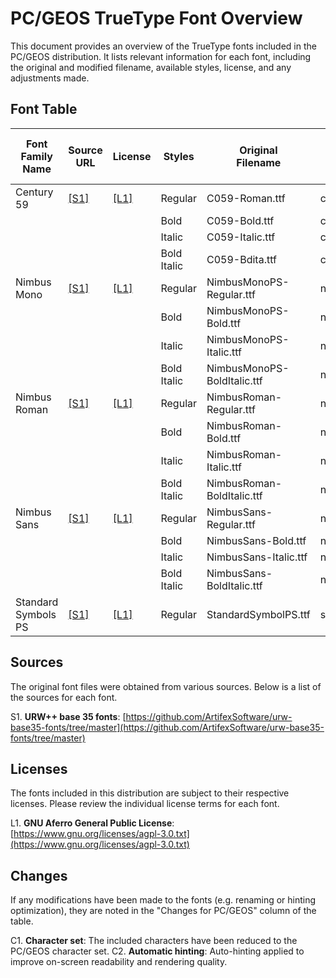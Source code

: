 # PC/GEOS TrueType Font Overview

This document provides an overview of the TrueType fonts included in the PC/GEOS distribution. It lists relevant information for each font, including the original and modified filename, available styles, license, and any adjustments made.

## Font Table

|Font Family Name|Source<br>URL   |License          |Styles     |Original<br>Filename       |PC/GEOS<br>Filename|Kerning|Hinting|Mapped to<br>Original Font| Changes<br>for PC/GEOS |
|----------------|----------------|-----------------|-----------|---------------------------|-------------------|-------|-------|--------------------------|------------------------|
|Century 59      |[[S1]](#sources)|[[L1]](#licenses)|Regular    |C059-Roman.ttf             |c059re.ttf         |no     |yes    |Cranbrook    | [[C1]](#changes), [[C2]](#changes)  |
|                |                |                 |Bold       |C059-Bold.ttf              |c059bo.ttf         |       |       |             |                                     |
|                |                |                 |Italic     |C059-Italic.ttf            |c059it.ttf         |       |       |             |                                     |
|                |                |                 |Bold Italic|C059-Bdita.ttf             |c059bi.ttf         |       |       |             |                                     |
|Nimbus Mono     |[[S1]](#sources)|[[L1]](#licenses)|Regular    |NimbusMonoPS-Regular.ttf   |nmonore.ttf        |no     |yes    |URW Mono     | [[C1]](#changes), [[C2]](#changes)  |
|                |                |                 |Bold       |NimbusMonoPS-Bold.ttf      |nmonobo.ttf        |       |       |             |                                     |
|                |                |                 |Italic     |NimbusMonoPS-Italic.ttf    |nmonori.ttf        |       |       |             |                                     |
|                |                |                 |Bold Italic|NimbusMonoPS-BoldItalic.ttf|nmonobi.ttf        |       |       |             |                                     |
|Nimbus Roman    |[[S1]](#sources)|[[L1]](#licenses)|Regular    |NimbusRoman-Regular.ttf    |nromre.ttf         |no     |yes    |URW Roman    | [[C1]](#changes), [[C2]](#changes)  |
|                |                |                 |Bold       |NimbusRoman-Bold.ttf       |nrombo.ttf         |       |       |             |                                     |
|                |                |                 |Italic     |NimbusRoman-Italic.ttf     |nromri.ttf         |       |       |             |                                     |
|                |                |                 |Bold Italic|NimbusRoman-BoldItalic.ttf |nrombi.ttf         |       |       |             |                                     |
|Nimbus Sans     |[[S1]](#sources)|[[L1]](#licenses)|Regular    |NimbusSans-Regular.ttf     |nsansre.ttf        |yes    |yes    |URW Sans     | [[C1]](#changes), [[C2]](#changes)  |
|                |                |                 |Bold       |NimbusSans-Bold.ttf        |nsansbo.ttf        |       |       |             |                                     |
|                |                |                 |Italic     |NimbusSans-Italic.ttf      |nsansri.ttf        |       |       |             |                                     |
|                |                |                 |Bold Italic|NimbusSans-BoldItalic.ttf  |nsansbi.ttf        |       |       |             |                                     |
|Standard Symbols PS|[[S1]](#sources)|[[L1]](#licenses)|Regular |StandardSymbolPS.ttf       |symbolps.ttf       |no     |yes    |URW SymbolPS | [[C1]](#changes), [[C2]](#changes)  |

## Sources
The original font files were obtained from various sources. Below is a list of the sources for each font.

S1. **URW++ base 35 fonts**: [https://github.com/ArtifexSoftware/urw-base35-fonts/tree/master](https://github.com/ArtifexSoftware/urw-base35-fonts/tree/master)

## Licenses
The fonts included in this distribution are subject to their respective licenses. Please review the individual license terms for each font.

L1. **GNU Aferro General Public License**: [https://www.gnu.org/licenses/agpl-3.0.txt](https://www.gnu.org/licenses/agpl-3.0.txt)

## Changes
If any modifications have been made to the fonts (e.g. renaming or hinting optimization), they are noted in the "Changes for PC/GEOS" column of the table.

C1. **Character set**: The included characters have been reduced to the PC/GEOS character set. 
C2. **Automatic hinting**: Auto-hinting applied to improve on-screen readability and rendering quality. 
